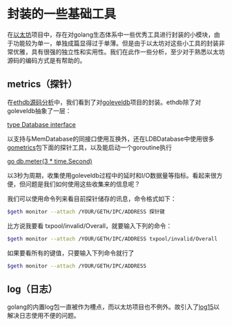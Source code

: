 # 封装的一些基础工具
在[以太坊](https://github.com/ethereum/go-ethereum)项目中，存在对golang生态体系中一些优秀工具进行封装的小模块，由于功能较为单一，单独成篇显得过于单薄。但是由于以太坊对这些小工具的封装非常优雅，具有很强的独立性和实用性。我们在此作一些分析，至少对于熟悉以太坊源码的编码方式是有帮助的。
## metrics（探针）
在[ethdb源码分析](/ethdb源码分析.md)中，我们看到了对[goleveldb](https://github.com/syndtr/goleveldb)项目的封装。ethdb除了对goleveldb抽象了一层：

[type Database interface](https://github.com/ethereum/go-ethereum/blob/master/ethdb/interface.go#L29)

以支持与MemDatabase的同接口使用互换外，还在LDBDatabase中使用很多[gometrics](https://github.com/rcrowley/go-metrics)包下面的探针工具，以及能启动一个goroutine执行

[go db.meter(3 * time.Second)](https://github.com/ethereum/go-ethereum/blob/master/ethdb/database.go#L198)

以3秒为周期，收集使用goleveldb过程中的延时和I/O数据量等指标。看起来很方便，但问题是我们如何使用这些收集来的信息呢？

我们可以使用命令列来看目前探针储存的讯息，命令格式如下：

```BASH
$geth monitor --attach /YOUR/GETH/IPC/ADDRESS 探针键
```

比方说我要看 txpool/invalid/Overall，就要输入下列的命令：

```BASH
$geth monitor --attach /YOUR/GETH/IPC/ADDRESS txpool/invalid/Overall
```

如果要看所有的键值，只要输入下列命令就行了

```BASH
$geth monitor --attach /YOUR/GETH/IPC/ADDRESS
```

## log（日志）
golang的内置log包一直被作为槽点，而以太坊项目也不例外。故引入了[log15](https://github.com/inconshreveable/log15)以解决日志使用不便的问题。


